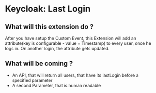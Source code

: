 # Keycloak: Last Login

## What will this extension do ?

After you have setup the Custom Event, this Extension will add an attribute(key is configurable - value = Timestamp) to every user, once he logs in. On another login, the attribute gets updated.

## What will be coming ?

* An API, that will return all users, that have its lastLogin before a specified parameter
* A second Parameter, that is human readable